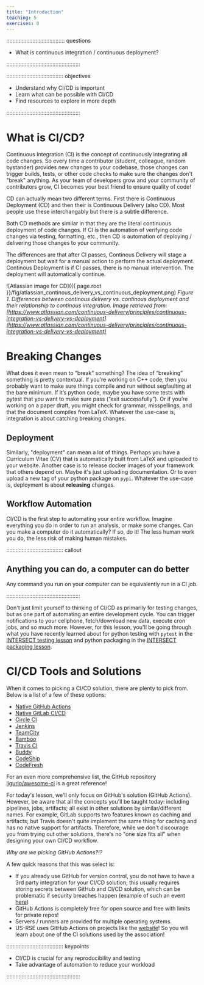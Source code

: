 ```yaml
---
title: "Introduction"
teaching: 5
exercises: 0
---
```


:::::::::::::::::::::::::::::::::::::: questions 

- What is continuous integration / continuous deployment?

::::::::::::::::::::::::::::::::::::::::::::::::

::::::::::::::::::::::::::::::::::::: objectives

- Understand why CI/CD is important
- Learn what can be possible with CI/CD
- Find resources to explore in more depth

::::::::::::::::::::::::::::::::::::::::::::::::



# What is CI/CD?

Continuous Integration (CI) is the concept of continuously integrating all code changes. So every time a contributor (student, colleague, random bystander) provides new changes to your codebase, those changes can trigger builds, tests, or other code checks to make sure the changes don't "break" anything. As your team of developers grow and your community of contributors grow, CI becomes your best friend to ensure quality of code!

CD can actually mean two different terms. First there is Continuous Deployment (CD) and then their is Continuous Delivery (also CD). Most people use these interchangably but there is a subtle difference.

Both CD methods are similar in that they are the literal continuous deployment of code changes. If CI is the automation of verifying code changes via testing, formatting, etc., then CD is  automation of  deploying / delivering those changes to your community.  

The differences are that after CI passes, Continous Delivery will stage a deployment but wait for a manual action to perform the actual deployment. Continous Deployment is if CI passes, there is no manual intervention. The deployment will automatically continue.

![Atlassian image for CD]({{ page.root }}/fig/atlassian_continous_delivery_vs_continuous_deployment.png)
*Figure 1. Differences between continous delivery vs. continous deployment and their relationship to continous integration. Image retrieved from: [https://www.atlassian.com/continuous-delivery/principles/continuous-integration-vs-delivery-vs-deployment](https://www.atlassian.com/continuous-delivery/principles/continuous-integration-vs-delivery-vs-deployment)*

# Breaking Changes

What does it even mean to “break” something? The idea of “breaking” something is pretty contextual. If you’re working on C++ code, then you probably want to make sure things compile and run without segfaulting at the bare minimum. If it’s python code, maybe you have some tests with pytest that you want to make sure pass (“exit successfully”). Or if you’re working on a paper draft, you might check for grammar, misspellings, and that the document compiles from LaTeX. Whatever the use-case is, integration is about catching breaking changes.

## Deployment

Similarly, "deployment" can mean a lot of things. Perhaps you have a Curriculum Vitae (CV) that is automatically built from LaTeX and uploaded to your website. Another case is to release docker images of your framework that others depend on. Maybe it's just uploading documentation. Or to even upload a new tag of your python package on `pypi`. Whatever the use-case is, deployment is about **releasing** changes.

## Workflow Automation

CI/CD is the first step to automating your entire workflow. Imagine everything you do in order to run an analysis, or make some changes. Can you make a computer do it automatically? If so, do it! The less human work you do, the less risk of making human mistakes.


::::::::::::::::::::::::::::::::::::: callout 

## Anything you can do, a computer can do better

Any command you run on your computer can be equivalently run in a CI job.

::::::::::::::::::::::::::::::::::::::::::::::::

Don't just limit yourself to thinking of CI/CD as primarily for testing changes, but as one part of automating an entire development cycle. You can trigger notifications to your cellphone, fetch/download new data, execute cron jobs, and so much more. However, for this lesson, you'll be going through what you have recently learned about for python testing with `pytest` in the [INTERSECT testing lesson](https://intersect-training.org/testing-lesson/) and python packaging in the [INTERSECT packaging lesson](https://intersect-training.org/packaging).

# CI/CD Tools and Solutions

When it comes to picking a CI/CD solution, there are plenty to pick from.
Below is a list of a few of these options:

- [Native GitHub Actions](https://github.com/features/actions)
- [Native GitLab CI/CD](https://docs.gitlab.com/ee/ci/)
- [Circle CI](https://circleci.com/)
- [Jenkins](https://jenkins.io/)
- [TeamCity](https://www.jetbrains.com/teamcity/)
- [Bamboo](https://www.atlassian.com/software/bamboo)
- [Travis CI](https://travis-ci.org/)
- [Buddy](https://buddy.works/)
- [CodeShip](https://codeship.com/)
- [CodeFresh](https://g.codefresh.io/)

For an even more comprehensive list, the GitHub repository [ligurio/awesome-ci](https://github.com/ligurio/awesome-ci) is a great reference!

For today's lesson, we'll only focus on GitHub's solution (GitHub Actions). However, be aware that all the concepts you'll be taught today: including pipelines, jobs, artifacts; all exist in other solutions by similar/different names. For example, GitLab supports two features known as caching and artifacts; but Travis doesn't quite implement the same thing for caching and has no native support for artifacts. Therefore, while we don't discourage you from trying out other solutions, there's no "one size fits all" when designing your own CI/CD workflow.

*Why are we picking GitHub Actions?!?*

A few quick reasons that this was select is:
  * If you already use GitHub for version control, you do not have to have a 3rd party integration for your CI/CD solution; this usually requires storing secrets between GitHub and CI/CD solution, which can be problematic if security breaches happen (example of such an event [here](https://github.blog/2022-04-15-security-alert-stolen-oauth-user-tokens/))
  * GitHub Actions is completely free for open source and free with limits for private repos! 
  * Servers / runners are provided for multiple operating systems.
  * US-RSE uses GitHub Actions on projects like the [website](https://github.com/USRSE/usrse.github.io)! So you will learn about one of the CI solutions used by the association! 




::::::::::::::::::::::::::::::::::::: keypoints 

- CI/CD is crucial for any reproducibility and testing
- Take advantage of automation to reduce your workload

::::::::::::::::::::::::::::::::::::::::::::::::